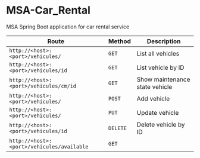 # MSA-Car_Rental
MSA Spring Boot application for car rental service


Route | Method | Description
--- | --- | ---|
`http://<host>:<port>/vehicules/` | `GET` | List all vehicles
`http://<host>:<port>/vehicules/id` | `GET` | List vehicle by ID
`http://<host>:<port>/vehicules/cm/id` | `GET` | Show maintenance state vehicle
`http://<host>:<port>/vehicules/` | `POST` | Add vehicle
`http://<host>:<port>/vehicules/` | `PUT` | Update vehicle
`http://<host>:<port>/vehicules/id` | `DELETE` | Delete vehicle by ID
`http://<host>:<port>/vehicules/available` | `GET` | 
